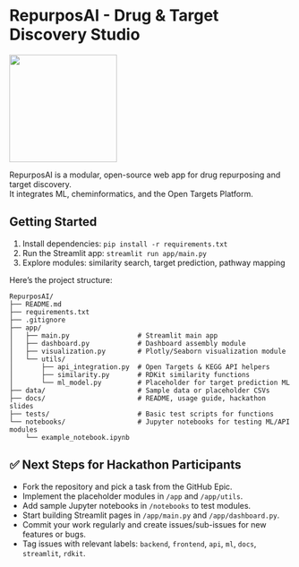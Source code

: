# RepurposAI - Drug & Target Discovery Studio

<img src="https://github.com/jchchiu/RepurposAI-web-app/blob/main/docs/images/RepurposAI_LOGO_example.png" width="192">

RepurposAI is a modular, open-source web app for drug repurposing and target discovery.  
It integrates ML, cheminformatics, and the Open Targets Platform.

## Getting Started

1. Install dependencies: `pip install -r requirements.txt`
2. Run the Streamlit app: `streamlit run app/main.py`
3. Explore modules: similarity search, target prediction, pathway mapping

Here’s the project structure:
```
RepurposAI/
├── README.md
├── requirements.txt
├── .gitignore
├── app/
│   ├── main.py                 # Streamlit main app
│   ├── dashboard.py            # Dashboard assembly module
│   ├── visualization.py        # Plotly/Seaborn visualization module
│   └── utils/
│       ├── api_integration.py  # Open Targets & KEGG API helpers
│       ├── similarity.py       # RDKit similarity functions
│       └── ml_model.py         # Placeholder for target prediction ML
├── data/                       # Sample data or placeholder CSVs
├── docs/                       # README, usage guide, hackathon slides
├── tests/                      # Basic test scripts for functions
└── notebooks/                  # Jupyter notebooks for testing ML/API modules
    └── example_notebook.ipynb
```


## ✅ Next Steps for Hackathon Participants

- Fork the repository and pick a task from the GitHub Epic.  
- Implement the placeholder modules in `/app` and `/app/utils`.  
- Add sample Jupyter notebooks in `/notebooks` to test modules.  
- Start building Streamlit pages in `/app/main.py` and `/app/dashboard.py`.  
- Commit your work regularly and create issues/sub-issues for new features or bugs.  
- Tag issues with relevant labels: `backend`, `frontend`, `api`, `ml`, `docs`, `streamlit`, `rdkit`.

